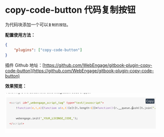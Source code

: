 # copy-code-button 代码复制按钮



为代码块添加一个可以`复制的按钮`。

**配置使用方法：**

```json
{
    "plugins": ["copy-code-button"]
}
```

插件 Github 地址：[https://github.com/WebEngage/gitbook-plugin-copy-code-button](https://github.com/WebEngage/gitbook-plugin-copy-code-button)



**效果预览：**



![plugin-preview-copy-code-button 代码块拷贝按钮效果预览图](../images/plugin-preview-copy-code-button.gif "代码块拷贝按钮效果预览图")









<!-- ex_nonav -->
<!-- ex_nolevel -->